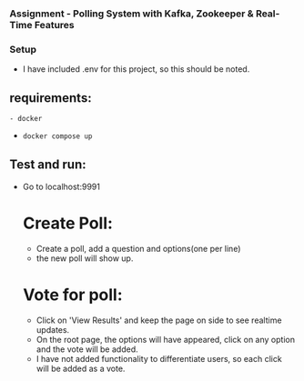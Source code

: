 ### Assignment - Polling System with Kafka, Zookeeper & Real-Time Features

### Setup

- I have included .env for this project, so this should be noted.

## requirements:

    - docker

- ```bash
  docker compose up
  ```

## Test and run:

- Go to localhost:9991
  # Create Poll:
  - Create a poll, add a question and options(one per line)
  - the new poll will show up.
  # Vote for poll:
  - Click on 'View Results' and keep the page on side to see realtime updates.
  - On the root page, the options will have appeared, click on any option and the vote will be added.
  - I have not added functionality to differentiate users, so each click will be added as a vote.

